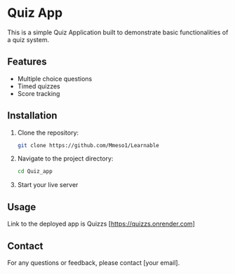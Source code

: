 # Quiz App

This is a simple Quiz Application built to demonstrate basic functionalities of a quiz system.

## Features

- Multiple choice questions
- Timed quizzes
- Score tracking

## Installation

1. Clone the repository:
   ```bash
   git clone https://github.com/Mmeso1/Learnable
   ```
2. Navigate to the project directory:
   ```bash
   cd Quiz_app
   ```
3. Start your live server

## Usage

Link to the deployed app is Quizzs [https://quizzs.onrender.com]

## Contact

For any questions or feedback, please contact [your email].

